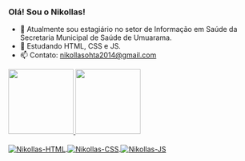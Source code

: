 ### Olá! Sou o Nikollas!

- 🔭 Atualmente sou estagiário no setor de Informação em Saúde da Secretaria Municipal de Saúde de Umuarama.
- 🌱 Estudando HTML, CSS e JS.
- 📫 Contato: nikollasohta2014@gmail.com

<div>
  <a href="https://github.com/nikollllllas">
  <img height="130em" src="https://github-readme-stats.vercel.app/api?username=nikollllllas&show_icons=true&theme=midnight-purple&include_all_commits=true"/>
  <img height="130em" src="https://github-readme-stats.vercel.app/api/top-langs/?username=nikollllllas&layout=compact&langs_count=16&theme=midnight-purple"/>
</div>

<div style="display: inline_block"><br>
  <img align="center" alt="Nikollas-HTML" src="https://img.shields.io/badge/HTML5-E34F26?style=for-the-badge&logo=html5&logoColor=white"/>
  <img align="center" alt="Nikollas-CSS" src="https://img.shields.io/badge/CSS3-1572B6?style=for-the-badge&logo=css3&logoColor=white"/>
  <img align="center" alt="Nikollas-JS" src="https://img.shields.io/badge/JavaScript-323330?style=for-the-badge&logo=javascript&logoColor=F7DF1E"/>
</div>

##

<div>
  
</div>
